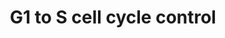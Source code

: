 ---
annotations:
- type: Pathway Ontology
  value: cell cycle checkpoint pathway
- type: Pathway Ontology
  value: G1/S DNA damage checkpoint pathway
authors:
- MaintBot
- Khanspers
- Christine Chichester
- Mkutmon
description: 'In the G1 phase there are two types of DNA damage responses, the p53-dependent
  and the p53-independent pathways. The p53-dependent responses inhibit CDKs through
  the up-regulation of genes encoding CKIs mediated by the p53 protein, whereas the
  p53-independent mechanisms inhibit CDKs through the inhibitory T14Y15 phosphorylation
  of Cdk2. Failure of DNA damage checkpoints in G1 leads to mutagenic replication
  of damaged templates and other replication defects.  Source: Reactome http://www.reactome.org/cgi-bin/eventbrowser?DB=gk_current&FOCUS_SPECIES=Homo%20sapiens&ID=69615&'
last-edited: 2018-01-19
organisms:
- Bos taurus
redirect_from:
- /index.php/Pathway:WP1078
- /instance/WP1078
schema-jsonld:
- '@context': https://schema.org/
  '@id': https://wikipathways.github.io/pathways/WP1078.html
  '@type': Dataset
  creator:
    '@type': Organization
    name: WikiPathways
  description: 'In the G1 phase there are two types of DNA damage responses, the p53-dependent
    and the p53-independent pathways. The p53-dependent responses inhibit CDKs through
    the up-regulation of genes encoding CKIs mediated by the p53 protein, whereas
    the p53-independent mechanisms inhibit CDKs through the inhibitory T14Y15 phosphorylation
    of Cdk2. Failure of DNA damage checkpoints in G1 leads to mutagenic replication
    of damaged templates and other replication defects.  Source: Reactome http://www.reactome.org/cgi-bin/eventbrowser?DB=gk_current&FOCUS_SPECIES=Homo%20sapiens&ID=69615&'
  keywords:
  - MCM6
  - MYC
  - RBL1
  - CCNA1
  - MCM7
  - CDC45
  - CCND1
  - CDKN2D
  - CCND2
  - PRIM2
  - CDK6
  - E2F4
  - TFDP1
  - RPA1
  - E2F5
  - MCM4
  - CDK2
  - E2F2
  - MCM2
  - ORC3
  - RPA3
  - CDKN1C
  - ORC6
  - POLA2
  - PRIM1
  - MYT1
  - ORC4
  - WEE1
  - RPA2
  - CREB3L1
  - MCM5
  - CREB3
  - CDKN2A
  - CDKN1A
  - CDKN1B
  - CDK7
  - MCM3
  - PCNA
  - RB1
  - CDK1
  - E2f
  - CREB1
  - ATM
  - CCNB1
  - CCND3
  - ATF6B
  - MDM2
  - GADD45A
  - ORC5
  - TFDP2
  - CDKN2C
  - ORC2
  - TP53
  - E2F1
  - E2F6
  - POLE
  - CCNE1
  - CREB3L4
  - CCNH
  - ORC1
  - CREB3L3
  - POLE2
  - CDKN2B
  - E2F3
  - MNAT1
  - CDK
  - CDK4
  - CCNG2
  - CCNE2
  - CDC25A
  license: CC0
  name: G1 to S cell cycle control
seo: CreativeWork
title: G1 to S cell cycle control
wpid: WP1078
---